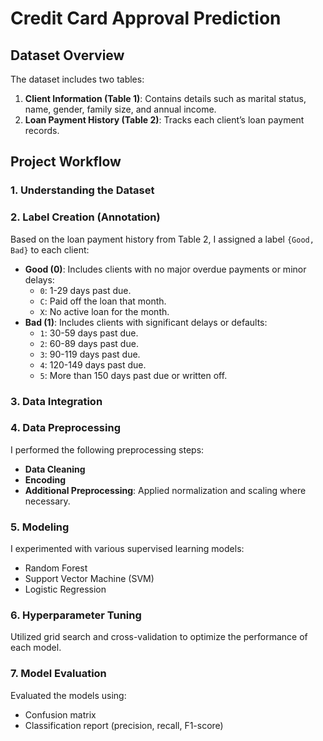 
#  Credit Card Approval Prediction


## Dataset Overview

The dataset includes two tables:
1. **Client Information (Table 1)**: Contains details such as marital status, name, gender, family size, and annual income.
2. **Loan Payment History (Table 2)**: Tracks each client’s loan payment records.

## Project Workflow

### 1. Understanding the Dataset

### 2. Label Creation (Annotation)
Based on the loan payment history from Table 2, I assigned a label `{Good, Bad}` to each client:
- **Good (0)**: Includes clients with no major overdue payments or minor delays:
  - `0`: 1-29 days past due.
  - `C`: Paid off the loan that month.
  - `X`: No active loan for the month.
- **Bad (1)**: Includes clients with significant delays or defaults:
  - `1`: 30-59 days past due.
  - `2`: 60-89 days past due.
  - `3`: 90-119 days past due.
  - `4`: 120-149 days past due.
  - `5`: More than 150 days past due or written off.

### 3. Data Integration

### 4. Data Preprocessing
I performed the following preprocessing steps:
- **Data Cleaning**
- **Encoding**
- **Additional Preprocessing**: Applied normalization and scaling where necessary.

### 5. Modeling
I experimented with various supervised learning models:
- Random Forest
- Support Vector Machine (SVM)
- Logistic Regression

### 6. Hyperparameter Tuning
Utilized grid search and cross-validation to optimize the performance of each model.

### 7. Model Evaluation
Evaluated the models using:
- Confusion matrix
- Classification report (precision, recall, F1-score)
